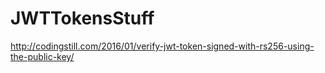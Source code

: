 # JWTTokensStuff

http://codingstill.com/2016/01/verify-jwt-token-signed-with-rs256-using-the-public-key/
